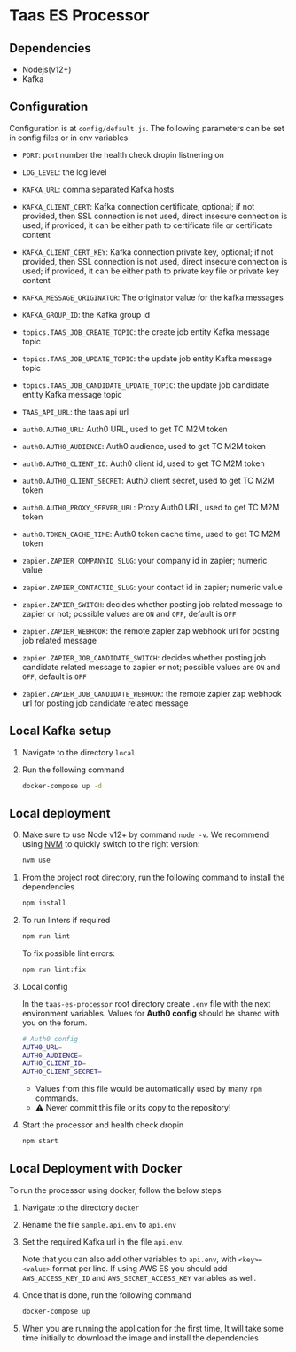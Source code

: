 # Taas ES Processor

## Dependencies

- Nodejs(v12+)
- Kafka

## Configuration

Configuration is at `config/default.js`.
The following parameters can be set in config files or in env variables:

- `PORT`: port number the health check dropin listnering on
- `LOG_LEVEL`: the log level
- `KAFKA_URL`: comma separated Kafka hosts
- `KAFKA_CLIENT_CERT`: Kafka connection certificate, optional;
    if not provided, then SSL connection is not used, direct insecure connection is used;
    if provided, it can be either path to certificate file or certificate content
- `KAFKA_CLIENT_CERT_KEY`: Kafka connection private key, optional;
    if not provided, then SSL connection is not used, direct insecure connection is used;
    if provided, it can be either path to private key file or private key content
- `KAFKA_MESSAGE_ORIGINATOR`: The originator value for the kafka messages
- `KAFKA_GROUP_ID`: the Kafka group id
- `topics.TAAS_JOB_CREATE_TOPIC`: the create job entity Kafka message topic
- `topics.TAAS_JOB_UPDATE_TOPIC`: the update job entity Kafka message topic
- `topics.TAAS_JOB_CANDIDATE_UPDATE_TOPIC`: the update job candidate entity Kafka message topic
- `TAAS_API_URL`: the taas api url
- `auth0.AUTH0_URL`: Auth0 URL, used to get TC M2M token
- `auth0.AUTH0_AUDIENCE`: Auth0 audience, used to get TC M2M token
- `auth0.AUTH0_CLIENT_ID`: Auth0 client id, used to get TC M2M token
- `auth0.AUTH0_CLIENT_SECRET`: Auth0 client secret, used to get TC M2M token
- `auth0.AUTH0_PROXY_SERVER_URL`: Proxy Auth0 URL, used to get TC M2M token
- `auth0.TOKEN_CACHE_TIME`: Auth0 token cache time, used to get TC M2M token

- `zapier.ZAPIER_COMPANYID_SLUG`: your company id in zapier; numeric value
- `zapier.ZAPIER_CONTACTID_SLUG`: your contact id in zapier; numeric value
- `zapier.ZAPIER_SWITCH`: decides whether posting job related message to zapier or not; possible values are `ON` and `OFF`, default is `OFF`
- `zapier.ZAPIER_WEBHOOK`: the remote zapier zap webhook url for posting job related message
- `zapier.ZAPIER_JOB_CANDIDATE_SWITCH`: decides whether posting job candidate related message to zapier or not; possible values are `ON` and `OFF`, default is `OFF`
- `zapier.ZAPIER_JOB_CANDIDATE_WEBHOOK`: the remote zapier zap webhook url for posting job candidate related message

## Local Kafka setup

1. Navigate to the directory `local`

2. Run the following command

    ```bash
    docker-compose up -d
    ```

## Local deployment

0. Make sure to use Node v12+ by command `node -v`. We recommend using [NVM](https://github.com/nvm-sh/nvm) to quickly switch to the right version:

   ```bash
   nvm use
   ```

1. From the project root directory, run the following command to install the dependencies

    ```bash
    npm install
    ```

2. To run linters if required

    ```bash
    npm run lint
    ```

    To fix possible lint errors:

    ```bash
    npm run lint:fix
    ```

3. Local config

   In the `taas-es-processor` root directory create `.env` file with the next environment variables. Values for **Auth0 config** should be shared with you on the forum.<br>

      ```bash
      # Auth0 config
      AUTH0_URL=
      AUTH0_AUDIENCE=
      AUTH0_CLIENT_ID=
      AUTH0_CLIENT_SECRET=
      ```

      - Values from this file would be automatically used by many `npm` commands.
      - ⚠️ Never commit this file or its copy to the repository!

4. Start the processor and health check dropin

    ```bash
    npm start
    ```

## Local Deployment with Docker

To run the processor using docker, follow the below steps

1. Navigate to the directory `docker`

2. Rename the file `sample.api.env` to `api.env`

3. Set the required Kafka url in the file `api.env`.

    Note that you can also add other variables to `api.env`, with `<key>=<value>` format per line.
    If using AWS ES you should add `AWS_ACCESS_KEY_ID` and `AWS_SECRET_ACCESS_KEY` variables as well.


4. Once that is done, run the following command

    ```bash
    docker-compose up
    ```

5. When you are running the application for the first time, It will take some time initially to download the image and install the dependencies
